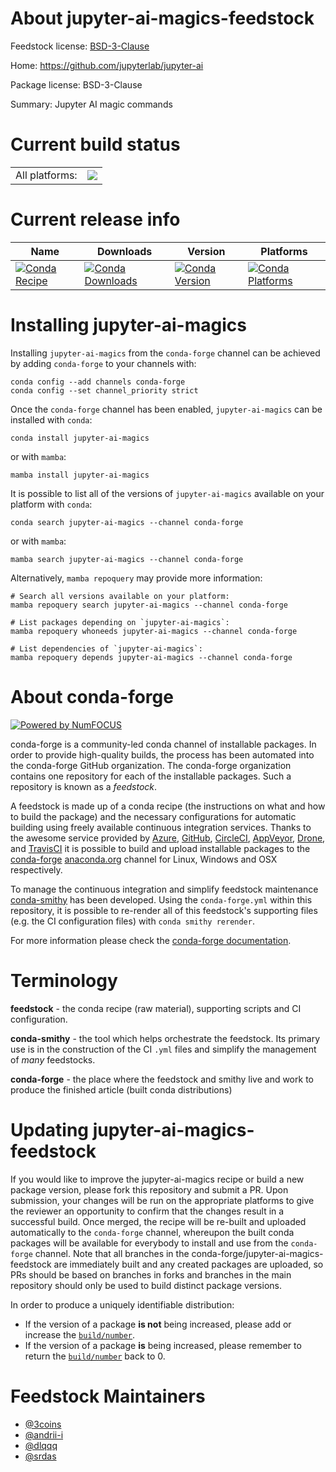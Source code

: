 About jupyter-ai-magics-feedstock
=================================

Feedstock license: [BSD-3-Clause](https://github.com/conda-forge/jupyter-ai-magics-feedstock/blob/main/LICENSE.txt)

Home: https://github.com/jupyterlab/jupyter-ai

Package license: BSD-3-Clause

Summary: Jupyter AI magic commands

Current build status
====================


<table><tr><td>All platforms:</td>
    <td>
      <a href="https://dev.azure.com/conda-forge/feedstock-builds/_build/latest?definitionId=20402&branchName=main">
        <img src="https://dev.azure.com/conda-forge/feedstock-builds/_apis/build/status/jupyter-ai-magics-feedstock?branchName=main">
      </a>
    </td>
  </tr>
</table>

Current release info
====================

| Name | Downloads | Version | Platforms |
| --- | --- | --- | --- |
| [![Conda Recipe](https://img.shields.io/badge/recipe-jupyter--ai--magics-green.svg)](https://anaconda.org/conda-forge/jupyter-ai-magics) | [![Conda Downloads](https://img.shields.io/conda/dn/conda-forge/jupyter-ai-magics.svg)](https://anaconda.org/conda-forge/jupyter-ai-magics) | [![Conda Version](https://img.shields.io/conda/vn/conda-forge/jupyter-ai-magics.svg)](https://anaconda.org/conda-forge/jupyter-ai-magics) | [![Conda Platforms](https://img.shields.io/conda/pn/conda-forge/jupyter-ai-magics.svg)](https://anaconda.org/conda-forge/jupyter-ai-magics) |

Installing jupyter-ai-magics
============================

Installing `jupyter-ai-magics` from the `conda-forge` channel can be achieved by adding `conda-forge` to your channels with:

```
conda config --add channels conda-forge
conda config --set channel_priority strict
```

Once the `conda-forge` channel has been enabled, `jupyter-ai-magics` can be installed with `conda`:

```
conda install jupyter-ai-magics
```

or with `mamba`:

```
mamba install jupyter-ai-magics
```

It is possible to list all of the versions of `jupyter-ai-magics` available on your platform with `conda`:

```
conda search jupyter-ai-magics --channel conda-forge
```

or with `mamba`:

```
mamba search jupyter-ai-magics --channel conda-forge
```

Alternatively, `mamba repoquery` may provide more information:

```
# Search all versions available on your platform:
mamba repoquery search jupyter-ai-magics --channel conda-forge

# List packages depending on `jupyter-ai-magics`:
mamba repoquery whoneeds jupyter-ai-magics --channel conda-forge

# List dependencies of `jupyter-ai-magics`:
mamba repoquery depends jupyter-ai-magics --channel conda-forge
```


About conda-forge
=================

[![Powered by
NumFOCUS](https://img.shields.io/badge/powered%20by-NumFOCUS-orange.svg?style=flat&colorA=E1523D&colorB=007D8A)](https://numfocus.org)

conda-forge is a community-led conda channel of installable packages.
In order to provide high-quality builds, the process has been automated into the
conda-forge GitHub organization. The conda-forge organization contains one repository
for each of the installable packages. Such a repository is known as a *feedstock*.

A feedstock is made up of a conda recipe (the instructions on what and how to build
the package) and the necessary configurations for automatic building using freely
available continuous integration services. Thanks to the awesome service provided by
[Azure](https://azure.microsoft.com/en-us/services/devops/), [GitHub](https://github.com/),
[CircleCI](https://circleci.com/), [AppVeyor](https://www.appveyor.com/),
[Drone](https://cloud.drone.io/welcome), and [TravisCI](https://travis-ci.com/)
it is possible to build and upload installable packages to the
[conda-forge](https://anaconda.org/conda-forge) [anaconda.org](https://anaconda.org/)
channel for Linux, Windows and OSX respectively.

To manage the continuous integration and simplify feedstock maintenance
[conda-smithy](https://github.com/conda-forge/conda-smithy) has been developed.
Using the ``conda-forge.yml`` within this repository, it is possible to re-render all of
this feedstock's supporting files (e.g. the CI configuration files) with ``conda smithy rerender``.

For more information please check the [conda-forge documentation](https://conda-forge.org/docs/).

Terminology
===========

**feedstock** - the conda recipe (raw material), supporting scripts and CI configuration.

**conda-smithy** - the tool which helps orchestrate the feedstock.
                   Its primary use is in the construction of the CI ``.yml`` files
                   and simplify the management of *many* feedstocks.

**conda-forge** - the place where the feedstock and smithy live and work to
                  produce the finished article (built conda distributions)


Updating jupyter-ai-magics-feedstock
====================================

If you would like to improve the jupyter-ai-magics recipe or build a new
package version, please fork this repository and submit a PR. Upon submission,
your changes will be run on the appropriate platforms to give the reviewer an
opportunity to confirm that the changes result in a successful build. Once
merged, the recipe will be re-built and uploaded automatically to the
`conda-forge` channel, whereupon the built conda packages will be available for
everybody to install and use from the `conda-forge` channel.
Note that all branches in the conda-forge/jupyter-ai-magics-feedstock are
immediately built and any created packages are uploaded, so PRs should be based
on branches in forks and branches in the main repository should only be used to
build distinct package versions.

In order to produce a uniquely identifiable distribution:
 * If the version of a package **is not** being increased, please add or increase
   the [``build/number``](https://docs.conda.io/projects/conda-build/en/latest/resources/define-metadata.html#build-number-and-string).
 * If the version of a package **is** being increased, please remember to return
   the [``build/number``](https://docs.conda.io/projects/conda-build/en/latest/resources/define-metadata.html#build-number-and-string)
   back to 0.

Feedstock Maintainers
=====================

* [@3coins](https://github.com/3coins/)
* [@andrii-i](https://github.com/andrii-i/)
* [@dlqqq](https://github.com/dlqqq/)
* [@srdas](https://github.com/srdas/)


<!-- dummy commit to enable rerendering -->

